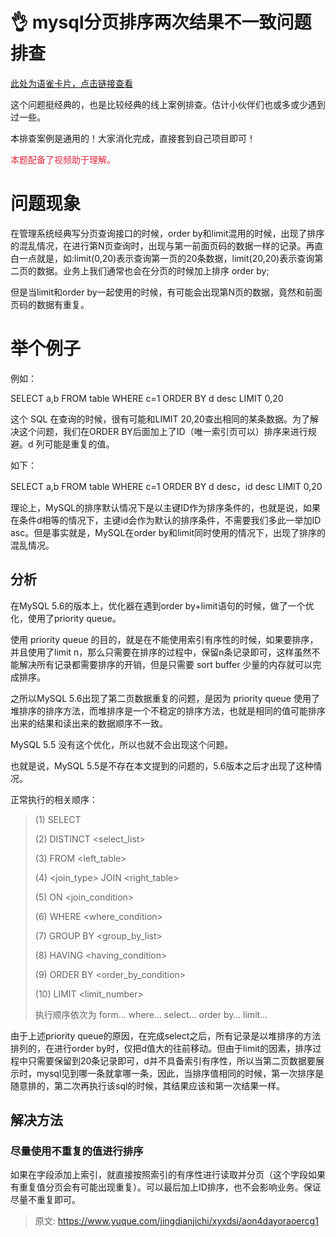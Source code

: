 # 👌 mysql分页排序两次结果不一致问题排查

[此处为语雀卡片，点击链接查看](https://www.yuque.com/jingdianjichi/xyxdsi/aon4dayoraoercg1#osb4X)

这个问题挺经典的，也是比较经典的线上案例排查。估计小伙伴们也或多或少遇到过一些。

本排查案例是通用的！大家消化完成，直接套到自己项目即可！

<font style="color:#DF2A3F;">本题配备了视频助于理解。</font>

# 问题现象
在管理系统经典写分页查询接口的时候，order by和limit混用的时候，出现了排序的混乱情况，在进行第N页查询时，出现与第一前面页码的数据一样的记录。再直白一点就是，如:limit(0,20)表示查询第一页的20条数据，limit(20,20)表示查询第二页的数据。业务上我们通常也会在分页的时候加上排序 order by;

但是当limit和order by一起使用的时候，有可能会出现第N页的数据，竟然和前面页码的数据有重复。

# 举个例子
例如：

SELECT a,b FROM table WHERE c=1 ORDER BY d desc LIMIT 0,20

这个 SQL 在查询的时候，很有可能和LIMIT 20,20查出相同的某条数据。为了解决这个问题，我们在ORDER BY后面加上了ID（唯一索引页可以）排序来进行规避。d 列可能是重复的值。  


如下：

SELECT a,b FROM table WHERE c=1 ORDER BY d desc，id desc LIMIT 0,20  


理论上，MySQL的排序默认情况下是以主键ID作为排序条件的，也就是说，如果在条件d相等的情况下，主键id会作为默认的排序条件，不需要我们多此一举加ID asc。但是事实就是，MySQL在order by和limit同时使用的情况下，出现了排序的混乱情况。

## 分析
在MySQL 5.6的版本上，优化器在遇到order by+limit语句的时候，做了一个优化，使用了priority queue。

使用 priority queue 的目的，就是在不能使用索引有序性的时候，如果要排序，并且使用了limit n，那么只需要在排序的过程中，保留n条记录即可，这样虽然不能解决所有记录都需要排序的开销，但是只需要 sort buffer 少量的内存就可以完成排序。

之所以MySQL 5.6出现了第二页数据重复的问题，是因为 priority queue 使用了堆排序的排序方法，而堆排序是一个不稳定的排序方法，也就是相同的值可能排序出来的结果和读出来的数据顺序不一致。

MySQL 5.5 没有这个优化，所以也就不会出现这个问题。

也就是说，MySQL 5.5是不存在本文提到的问题的，5.6版本之后才出现了这种情况。



正常执行的相关顺序：

> (1)     SELECT 
>
> (2)     DISTINCT <select_list>
>
> (3)     FROM <left_table>
>
> (4)     <join_type> JOIN <right_table>
>
> (5)     ON <join_condition>
>
> (6)     WHERE <where_condition>
>
> (7)     GROUP BY <group_by_list>
>
> (8)     HAVING <having_condition>
>
> (9)     ORDER BY <order_by_condition>
>
> (10)    LIMIT <limit_number>
>
> 执行顺序依次为 form… where… select… order by… limit…
>



由于上述priority queue的原因，在完成select之后，所有记录是以堆排序的方法排列的，在进行order by时，仅把d值大的往前移动。但由于limit的因素，排序过程中只需要保留到20条记录即可，d并不具备索引有序性，所以当第二页数据要展示时，mysql见到哪一条就拿哪一条，因此，当排序值相同的时候，第一次排序是随意排的，第二次再执行该sql的时候，其结果应该和第一次结果一样。

## 解决方法
### 尽量使用不重复的值进行排序
如果在字段添加上索引，就直接按照索引的有序性进行读取并分页（这个字段如果有重复值分页会有可能出现重复）。可以最后加上ID排序，也不会影响业务。保证尽量不重复即可。





> 原文: <https://www.yuque.com/jingdianjichi/xyxdsi/aon4dayoraoercg1>